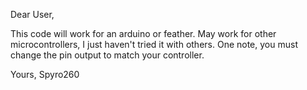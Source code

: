 Dear User,

This code will work for an arduino or feather. May work for other microcontrollers, I just haven't tried it with others.
One note, you must change the pin output to match your controller.

Yours,
Spyro260
